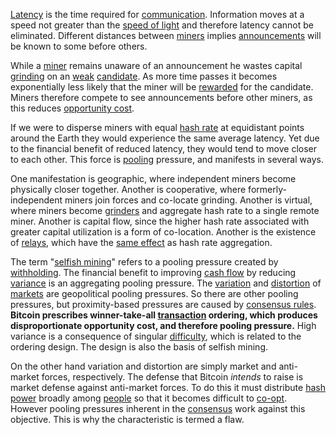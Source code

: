 [Latency](Glossary#latency) is the time required for [communication](Glossary#communication). Information moves at a speed not greater than the [speed of light](https://en.wikipedia.org/wiki/Speed_of_light) and therefore latency cannot be eliminated. Different distances between [miners](Glossary#miner) implies [announcements](Glossary#announcement) will be known to some before others.

While a [miner](Glossary#miner) remains unaware of an announcement he wastes capital [grinding](Glossary#grind) on an [weak](Glossary#weak) [candidate](Glossary#candidate). As more time passes it becomes exponentially less likely that the miner will be [rewarded](Glossary#reward) for the candidate. Miners therefore compete to see announcements before other miners, as this reduces [opportunity cost](https://en.wikipedia.org/wiki/Opportunity_cost).

If we were to disperse miners with equal [hash rate](Glossary#hash-rate) at equidistant points around the Earth they would experience the same average latency. Yet due to the financial benefit of reduced latency, they would tend to move closer to each other. This force is [pooling](Glossary#pooling) pressure, and manifests in several ways.

One manifestation is geographic, where independent miners become physically closer together. Another is cooperative, where formerly-independent miners join forces and co-locate grinding. Another is virtual, where miners become [grinders](Glossary#grinder) and aggregate hash rate to a single remote miner. Another is capital flow, since the higher hash rate associated with greater capital utilization is a form of co-location. Another is the existence of [relays](Glossary#relay), which have the [same effect](Relay-Fallacy) as hash rate aggregation.

The term "[selfish mining](Selfish-Mining-Fallacy)" refers to a pooling pressure created by [withholding](Glossary#withholding). The financial benefit to improving [cash flow](https://en.wikipedia.org/wiki/Operating_cash_flow) by reducing [variance](Glossary#variance) is an aggregating pooling pressure. The [variation](Glossary#variation) and [distortion](Glossary#distortion) of [markets](Glossary#market) are geopolitical pooling pressures. So there are other pooling pressures, but proximity-based pressures are caused by [consensus rules](Glossary#consensus-rules). **Bitcoin prescribes winner-take-all [transaction](Glossary#transaction) ordering, which produces disproportionate opportunity cost, and therefore pooling pressure.** High variance is a consequence of singular [difficulty](Glossary#difficulty), which is related to the ordering design. The design is also the basis of selfish mining. 

On the other hand variation and distortion are simply market and anti-market forces, respectively. The defense that Bitcoin *intends* to raise is market defense against anti-market forces. To do this it must distribute [hash power](Glossary#hash-power) broadly among [people](Glossary#person) so that it becomes difficult to [co-opt](Glossary#co-option). However pooling pressures inherent in the [consensus](Glossary#consensus) work against this objective. This is why the characteristic is termed a flaw.

